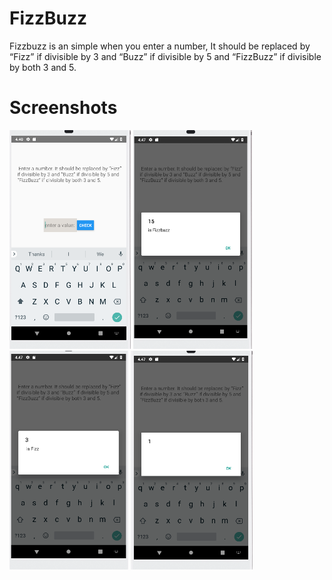 # FizzBuzz
Fizzbuzz is an simple when you enter a number, It should be replaced by “Fizz” if divisible by 3 and “Buzz” if divisible by 5 and “FizzBuzz” if divisible by both 3 and 5.

# Screenshots
<img src="./screenshots/1.PNG" height="350"> <img src="./screenshots/2.PNG" height="350"> <img src="./screenshots/3.PNG" height="350"> <img src="./screenshots/4.PNG" height="350"> 
